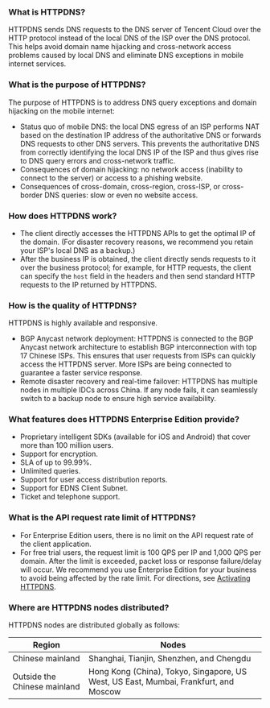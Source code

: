 ﻿### What is HTTPDNS?
HTTPDNS sends DNS requests to the DNS server of Tencent Cloud over the HTTP protocol instead of the local DNS of the ISP over the DNS protocol. This helps avoid domain name hijacking and cross-network access problems caused by local DNS and eliminate DNS exceptions in mobile internet services.

### What is the purpose of HTTPDNS?
 The purpose of HTTPDNS is to address DNS query exceptions and domain hijacking on the mobile internet:
- Status quo of mobile DNS: the local DNS egress of an ISP performs NAT based on the destination IP address of the authoritative DNS or forwards DNS requests to other DNS servers. This prevents the authoritative DNS from correctly identifying the local DNS IP of the ISP and thus gives rise to DNS query errors and cross-network traffic.
- Consequences of domain hijacking: no network access (inability to connect to the server) or access to a phishing website.
- Consequences of cross-domain, cross-region, cross-ISP, or cross-border DNS queries: slow or even no website access.

### How does HTTPDNS work?
- The client directly accesses the HTTPDNS APIs to get the optimal IP of the domain. (For disaster recovery reasons, we recommend you retain your ISP's local DNS as a backup.)
- After the business IP is obtained, the client directly sends requests to it over the business protocol; for example, for HTTP requests, the client can specify the `host` field in the headers and then send standard HTTP requests to the IP returned by HTTPDNS.

### How is the quality of HTTPDNS?
HTTPDNS is highly available and responsive.
- BGP Anycast network deployment: HTTPDNS is connected to the BGP Anycast network architecture to establish BGP interconnection with top 17 Chinese ISPs. This ensures that user requests from ISPs can quickly access the HTTPDNS server. More ISPs are being connected to guarantee a faster service response.
- Remote disaster recovery and real-time failover: HTTPDNS has multiple nodes in multiple IDCs across China. If any node fails, it can seamlessly switch to a backup node to ensure high service availability.

### What features does HTTPDNS Enterprise Edition provide?
- Proprietary intelligent SDKs (available for iOS and Android) that cover more than 100 million users.
- Support for encryption.
- SLA of up to 99.99%.
- Unlimited queries.
- Support for user access distribution reports.
- Support for EDNS Client Subnet.
- Ticket and telephone support.

### What is the API request rate limit of HTTPDNS?
- For Enterprise Edition users, there is no limit on the API request rate of the client application.
- For free trial users, the request limit is 100 QPS per IP and 1,000 QPS per domain. After the limit is exceeded, packet loss or response failure/delay will occur. We recommend you use Enterprise Edition for your business to avoid being affected by the rate limit. For directions, see [Activating HTTPDNS](https://intl.cloud.tencent.com/document/product/1130/44461).

### Where are HTTPDNS nodes distributed?

HTTPDNS nodes are distributed globally as follows:

| Region | Nodes |
|---------|---------|
| Chinese mainland | Shanghai, Tianjin, Shenzhen, and Chengdu |
| Outside the Chinese mainland | Hong Kong (China), Tokyo, Singapore, US West, US East, Mumbai, Frankfurt, and Moscow |

